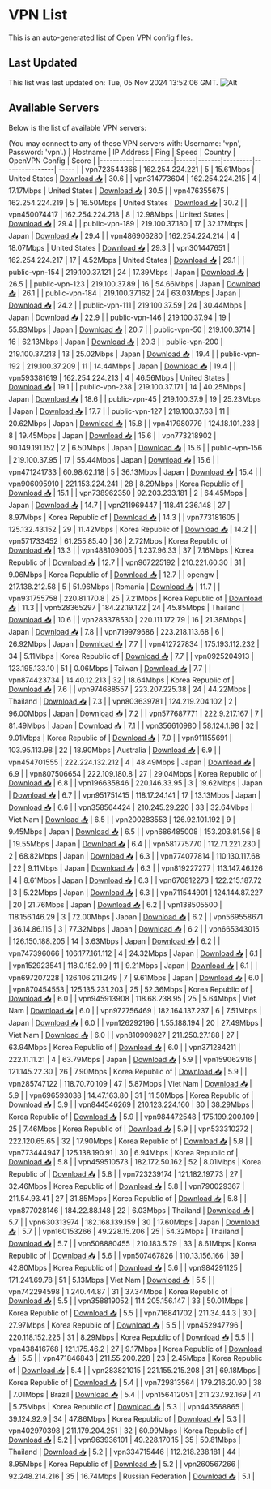 # VPN List

This is an auto-generated list of Open VPN config files.

## Last Updated

This list was last updated on: Tue, 05 Nov 2024 13:52:06 GMT.
![Alt](https://repobeats.axiom.co/api/embed/186b98318ef1479477931607c1ad7d823f12451f.svg "Repobeats analytics image")

## Available Servers

Below is the list of available VPN servers:

(You may connect to any of these VPN servers with: Username: 'vpn', Password: 'vpn'.)
| Hostname | IP Address | Ping | Speed | Country | OpenVPN Config | Score |
|----------|------------|------|-------|---------|----------------| ----- |
| vpn723544366 | 162.254.224.221 | 5 | 15.61Mbps | United States | [Download 📥](./configs/server_0_US.ovpn) | 30.6 |
| vpn314773604 | 162.254.224.215 | 4 | 17.17Mbps | United States | [Download 📥](./configs/server_1_US.ovpn) | 30.5 |
| vpn476355675 | 162.254.224.219 | 5 | 16.50Mbps | United States | [Download 📥](./configs/server_2_US.ovpn) | 30.2 |
| vpn450074417 | 162.254.224.218 | 8 | 12.98Mbps | United States | [Download 📥](./configs/server_3_US.ovpn) | 29.4 |
| public-vpn-189 | 219.100.37.180 | 17 | 32.17Mbps | Japan | [Download 📥](./configs/server_4_JP.ovpn) | 29.4 |
| vpn486906280 | 162.254.224.214 | 4 | 18.07Mbps | United States | [Download 📥](./configs/server_5_US.ovpn) | 29.3 |
| vpn301447651 | 162.254.224.217 | 17 | 4.52Mbps | United States | [Download 📥](./configs/server_6_US.ovpn) | 29.1 |
| public-vpn-154 | 219.100.37.121 | 24 | 17.39Mbps | Japan | [Download 📥](./configs/server_7_JP.ovpn) | 26.5 |
| public-vpn-123 | 219.100.37.89 | 16 | 54.66Mbps | Japan | [Download 📥](./configs/server_8_JP.ovpn) | 26.1 |
| public-vpn-184 | 219.100.37.162 | 24 | 63.03Mbps | Japan | [Download 📥](./configs/server_9_JP.ovpn) | 24.2 |
| public-vpn-111 | 219.100.37.59 | 24 | 30.44Mbps | Japan | [Download 📥](./configs/server_10_JP.ovpn) | 22.9 |
| public-vpn-146 | 219.100.37.94 | 19 | 55.83Mbps | Japan | [Download 📥](./configs/server_11_JP.ovpn) | 20.7 |
| public-vpn-50 | 219.100.37.14 | 16 | 62.13Mbps | Japan | [Download 📥](./configs/server_12_JP.ovpn) | 20.3 |
| public-vpn-200 | 219.100.37.213 | 13 | 25.02Mbps | Japan | [Download 📥](./configs/server_13_JP.ovpn) | 19.4 |
| public-vpn-192 | 219.100.37.209 | 11 | 14.44Mbps | Japan | [Download 📥](./configs/server_14_JP.ovpn) | 19.4 |
| vpn593381619 | 162.254.224.213 | 4 | 46.56Mbps | United States | [Download 📥](./configs/server_15_US.ovpn) | 19.1 |
| public-vpn-238 | 219.100.37.171 | 14 | 40.25Mbps | Japan | [Download 📥](./configs/server_16_JP.ovpn) | 18.6 |
| public-vpn-45 | 219.100.37.9 | 19 | 25.23Mbps | Japan | [Download 📥](./configs/server_17_JP.ovpn) | 17.7 |
| public-vpn-127 | 219.100.37.63 | 11 | 20.62Mbps | Japan | [Download 📥](./configs/server_18_JP.ovpn) | 15.8 |
| vpn417980779 | 124.18.101.238 | 8 | 19.45Mbps | Japan | [Download 📥](./configs/server_19_JP.ovpn) | 15.6 |
| vpn773218902 | 90.149.191.152 | 2 | 6.50Mbps | Japan | [Download 📥](./configs/server_20_JP.ovpn) | 15.6 |
| public-vpn-156 | 219.100.37.95 | 17 | 55.44Mbps | Japan | [Download 📥](./configs/server_21_JP.ovpn) | 15.6 |
| vpn471241733 | 60.98.62.118 | 5 | 36.13Mbps | Japan | [Download 📥](./configs/server_22_JP.ovpn) | 15.4 |
| vpn906095910 | 221.153.224.241 | 28 | 8.29Mbps | Korea Republic of | [Download 📥](./configs/server_23_KR.ovpn) | 15.1 |
| vpn738962350 | 92.203.233.181 | 2 | 64.45Mbps | Japan | [Download 📥](./configs/server_24_JP.ovpn) | 14.7 |
| vpn211969447 | 118.41.236.148 | 27 | 8.97Mbps | Korea Republic of | [Download 📥](./configs/server_25_KR.ovpn) | 14.3 |
| vpn773181605 | 125.132.43.152 | 29 | 11.42Mbps | Korea Republic of | [Download 📥](./configs/server_26_KR.ovpn) | 14.2 |
| vpn571733452 | 61.255.85.40 | 36 | 2.72Mbps | Korea Republic of | [Download 📥](./configs/server_27_KR.ovpn) | 13.3 |
| vpn488109005 | 1.237.96.33 | 37 | 7.16Mbps | Korea Republic of | [Download 📥](./configs/server_28_KR.ovpn) | 12.7 |
| vpn967225192 | 210.221.60.30 | 31 | 9.06Mbps | Korea Republic of | [Download 📥](./configs/server_29_KR.ovpn) | 12.7 |
| opengw | 217.138.212.58 | 5 | 51.96Mbps | Romania | [Download 📥](./configs/server_30_RO.ovpn) | 11.7 |
| vpn931755758 | 220.81.170.8 | 25 | 7.21Mbps | Korea Republic of | [Download 📥](./configs/server_31_KR.ovpn) | 11.3 |
| vpn528365297 | 184.22.19.122 | 24 | 45.85Mbps | Thailand | [Download 📥](./configs/server_32_TH.ovpn) | 10.6 |
| vpn283378530 | 220.111.172.79 | 16 | 21.38Mbps | Japan | [Download 📥](./configs/server_33_JP.ovpn) | 7.8 |
| vpn719979686 | 223.218.113.68 | 6 | 26.92Mbps | Japan | [Download 📥](./configs/server_34_JP.ovpn) | 7.7 |
| vpn412727834 | 175.193.112.232 | 34 | 5.11Mbps | Korea Republic of | [Download 📥](./configs/server_35_KR.ovpn) | 7.7 |
| vpn0925204913 | 123.195.133.10 | 51 | 0.06Mbps | Taiwan | [Download 📥](./configs/server_36_TW.ovpn) | 7.7 |
| vpn874423734 | 14.40.12.213 | 32 | 18.64Mbps | Korea Republic of | [Download 📥](./configs/server_37_KR.ovpn) | 7.6 |
| vpn974688557 | 223.207.225.38 | 24 | 44.22Mbps | Thailand | [Download 📥](./configs/server_38_TH.ovpn) | 7.3 |
| vpn803639781 | 124.219.204.102 | 2 | 96.00Mbps | Japan | [Download 📥](./configs/server_39_JP.ovpn) | 7.2 |
| vpn577687771 | 222.9.217.167 | 7 | 81.49Mbps | Japan | [Download 📥](./configs/server_40_JP.ovpn) | 7.1 |
| vpn356610980 | 58.124.1.98 | 32 | 9.01Mbps | Korea Republic of | [Download 📥](./configs/server_41_KR.ovpn) | 7.0 |
| vpn911155691 | 103.95.113.98 | 22 | 18.90Mbps | Australia | [Download 📥](./configs/server_42_AU.ovpn) | 6.9 |
| vpn454701555 | 222.224.132.212 | 4 | 48.49Mbps | Japan | [Download 📥](./configs/server_43_JP.ovpn) | 6.9 |
| vpn807506654 | 222.109.180.8 | 27 | 29.04Mbps | Korea Republic of | [Download 📥](./configs/server_44_KR.ovpn) | 6.8 |
| vpn196635846 | 220.146.33.95 | 3 | 19.62Mbps | Japan | [Download 📥](./configs/server_45_JP.ovpn) | 6.7 |
| vpn951751415 | 118.17.24.141 | 17 | 13.13Mbps | Japan | [Download 📥](./configs/server_46_JP.ovpn) | 6.6 |
| vpn358564424 | 210.245.29.220 | 33 | 32.64Mbps | Viet Nam | [Download 📥](./configs/server_47_VN.ovpn) | 6.5 |
| vpn200283553 | 126.92.101.192 | 9 | 9.45Mbps | Japan | [Download 📥](./configs/server_48_JP.ovpn) | 6.5 |
| vpn686485008 | 153.203.81.56 | 8 | 19.55Mbps | Japan | [Download 📥](./configs/server_49_JP.ovpn) | 6.4 |
| vpn581775770 | 112.71.221.230 | 2 | 68.82Mbps | Japan | [Download 📥](./configs/server_50_JP.ovpn) | 6.3 |
| vpn774077814 | 110.130.117.68 | 22 | 9.11Mbps | Japan | [Download 📥](./configs/server_51_JP.ovpn) | 6.3 |
| vpn819227277 | 113.147.46.126 | 4 | 8.61Mbps | Japan | [Download 📥](./configs/server_52_JP.ovpn) | 6.3 |
| vpn670812273 | 122.215.187.72 | 3 | 5.22Mbps | Japan | [Download 📥](./configs/server_53_JP.ovpn) | 6.3 |
| vpn711544901 | 124.144.87.227 | 20 | 21.76Mbps | Japan | [Download 📥](./configs/server_54_JP.ovpn) | 6.2 |
| vpn138505500 | 118.156.146.29 | 3 | 72.00Mbps | Japan | [Download 📥](./configs/server_55_JP.ovpn) | 6.2 |
| vpn569558671 | 36.14.86.115 | 3 | 77.32Mbps | Japan | [Download 📥](./configs/server_56_JP.ovpn) | 6.2 |
| vpn665343015 | 126.150.188.205 | 14 | 3.63Mbps | Japan | [Download 📥](./configs/server_57_JP.ovpn) | 6.2 |
| vpn747396066 | 106.177.161.112 | 4 | 24.32Mbps | Japan | [Download 📥](./configs/server_58_JP.ovpn) | 6.1 |
| vpn152923541 | 118.0.152.99 | 11 | 9.21Mbps | Japan | [Download 📥](./configs/server_59_JP.ovpn) | 6.1 |
| vpn697207228 | 126.106.211.249 | 7 | 9.61Mbps | Japan | [Download 📥](./configs/server_60_JP.ovpn) | 6.0 |
| vpn870454553 | 125.135.231.203 | 25 | 52.36Mbps | Korea Republic of | [Download 📥](./configs/server_61_KR.ovpn) | 6.0 |
| vpn945913908 | 118.68.238.95 | 25 | 5.64Mbps | Viet Nam | [Download 📥](./configs/server_62_VN.ovpn) | 6.0 |
| vpn972756469 | 182.164.137.237 | 6 | 7.51Mbps | Japan | [Download 📥](./configs/server_63_JP.ovpn) | 6.0 |
| vpn126292196 | 1.55.188.194 | 20 | 27.49Mbps | Viet Nam | [Download 📥](./configs/server_64_VN.ovpn) | 6.0 |
| vpn810909827 | 211.250.27.188 | 27 | 63.94Mbps | Korea Republic of | [Download 📥](./configs/server_65_KR.ovpn) | 6.0 |
| vpn371284211 | 222.11.11.21 | 4 | 63.79Mbps | Japan | [Download 📥](./configs/server_66_JP.ovpn) | 5.9 |
| vpn159062916 | 121.145.22.30 | 26 | 7.90Mbps | Korea Republic of | [Download 📥](./configs/server_67_KR.ovpn) | 5.9 |
| vpn285747122 | 118.70.70.109 | 47 | 5.87Mbps | Viet Nam | [Download 📥](./configs/server_68_VN.ovpn) | 5.9 |
| vpn696593038 | 14.47.163.80 | 31 | 11.50Mbps | Korea Republic of | [Download 📥](./configs/server_69_KR.ovpn) | 5.9 |
| vpn844546269 | 210.123.224.160 | 30 | 38.29Mbps | Korea Republic of | [Download 📥](./configs/server_70_KR.ovpn) | 5.9 |
| vpn984472548 | 175.199.200.109 | 25 | 7.46Mbps | Korea Republic of | [Download 📥](./configs/server_71_KR.ovpn) | 5.9 |
| vpn533310272 | 222.120.65.65 | 32 | 17.90Mbps | Korea Republic of | [Download 📥](./configs/server_72_KR.ovpn) | 5.8 |
| vpn773444947 | 125.138.190.91 | 30 | 6.94Mbps | Korea Republic of | [Download 📥](./configs/server_73_KR.ovpn) | 5.8 |
| vpn459510573 | 182.172.50.162 | 52 | 8.01Mbps | Korea Republic of | [Download 📥](./configs/server_74_KR.ovpn) | 5.8 |
| vpn723239174 | 121.182.197.73 | 27 | 32.46Mbps | Korea Republic of | [Download 📥](./configs/server_75_KR.ovpn) | 5.8 |
| vpn790029367 | 211.54.93.41 | 27 | 31.85Mbps | Korea Republic of | [Download 📥](./configs/server_76_KR.ovpn) | 5.8 |
| vpn877028146 | 184.22.88.148 | 22 | 6.03Mbps | Thailand | [Download 📥](./configs/server_77_TH.ovpn) | 5.7 |
| vpn630313974 | 182.168.139.159 | 30 | 17.60Mbps | Japan | [Download 📥](./configs/server_78_JP.ovpn) | 5.7 |
| vpn160153266 | 49.228.15.206 | 25 | 54.32Mbps | Thailand | [Download 📥](./configs/server_79_TH.ovpn) | 5.7 |
| vpn508880455 | 210.183.5.79 | 33 | 8.61Mbps | Korea Republic of | [Download 📥](./configs/server_80_KR.ovpn) | 5.6 |
| vpn507467826 | 110.13.156.166 | 39 | 42.80Mbps | Korea Republic of | [Download 📥](./configs/server_81_KR.ovpn) | 5.6 |
| vpn984291125 | 171.241.69.78 | 51 | 5.13Mbps | Viet Nam | [Download 📥](./configs/server_82_VN.ovpn) | 5.5 |
| vpn742294598 | 1.240.44.87 | 31 | 37.34Mbps | Korea Republic of | [Download 📥](./configs/server_83_KR.ovpn) | 5.5 |
| vpn358819052 | 114.205.156.147 | 33 | 50.01Mbps | Korea Republic of | [Download 📥](./configs/server_84_KR.ovpn) | 5.5 |
| vpn716841702 | 211.34.44.3 | 30 | 27.97Mbps | Korea Republic of | [Download 📥](./configs/server_85_KR.ovpn) | 5.5 |
| vpn452947796 | 220.118.152.225 | 31 | 8.29Mbps | Korea Republic of | [Download 📥](./configs/server_86_KR.ovpn) | 5.5 |
| vpn438416768 | 121.175.46.2 | 27 | 9.17Mbps | Korea Republic of | [Download 📥](./configs/server_87_KR.ovpn) | 5.5 |
| vpn471846843 | 211.55.200.228 | 23 | 2.45Mbps | Korea Republic of | [Download 📥](./configs/server_88_KR.ovpn) | 5.4 |
| vpn283821015 | 221.155.215.208 | 31 | 69.18Mbps | Korea Republic of | [Download 📥](./configs/server_89_KR.ovpn) | 5.4 |
| vpn729813564 | 179.216.20.90 | 38 | 7.01Mbps | Brazil | [Download 📥](./configs/server_90_BR.ovpn) | 5.4 |
| vpn156412051 | 211.237.92.169 | 41 | 5.75Mbps | Korea Republic of | [Download 📥](./configs/server_91_KR.ovpn) | 5.3 |
| vpn443568865 | 39.124.92.9 | 34 | 47.86Mbps | Korea Republic of | [Download 📥](./configs/server_92_KR.ovpn) | 5.3 |
| vpn402970398 | 211.179.204.251 | 32 | 60.99Mbps | Korea Republic of | [Download 📥](./configs/server_93_KR.ovpn) | 5.2 |
| vpn963936101 | 49.228.170.15 | 35 | 50.81Mbps | Thailand | [Download 📥](./configs/server_94_TH.ovpn) | 5.2 |
| vpn334715446 | 112.218.238.181 | 44 | 8.95Mbps | Korea Republic of | [Download 📥](./configs/server_95_KR.ovpn) | 5.2 |
| vpn260567266 | 92.248.214.216 | 35 | 16.74Mbps | Russian Federation | [Download 📥](./configs/server_96_RU.ovpn) | 5.1 |
